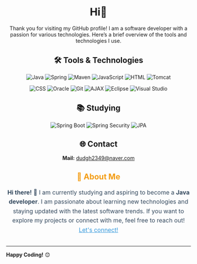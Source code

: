 <h1 align="center">Hi👋</h1>

<p align="center">
  Thank you for visiting my GitHub profile! I am a software developer with a passion for various technologies. Here’s a brief overview of the tools and technologies I use.
</p>

<div style="margin: 30px 0;"></div>

<h2 align="center">🛠️ Tools & Technologies</h2>

<p align="center">
  <img src="https://img.shields.io/badge/-Java-%23F7DF1C?style=flat&logo=java&logoColor=black" alt="Java">
  <img src="https://img.shields.io/badge/-Spring-%236DB33F?style=flat&logo=spring&logoColor=white" alt="Spring">
  <img src="https://img.shields.io/badge/-Maven-%23C71A36?style=flat&logo=apachemaven&logoColor=white" alt="Maven">
  <img src="https://img.shields.io/badge/-JavaScript-%23F7E018?style=flat&logo=javascript&logoColor=black" alt="JavaScript">
  <img src="https://img.shields.io/badge/-HTML-%23E34F26?style=flat&logo=html5&logoColor=white" alt="HTML">
  <img src="https://img.shields.io/badge/-Tomcat-%23F8DC75?style=flat&logo=apachetomcat&logoColor=black" alt="Tomcat">
</p>


<p align="center">
  <img src="https://img.shields.io/badge/-CSS-%231572B6?style=flat&logo=css3&logoColor=white" alt="CSS">
  <img src="https://img.shields.io/badge/-Oracle-%23F80000?style=flat&logo=oracle&logoColor=white" alt="Oracle">
  <img src="https://img.shields.io/badge/-Git-%23F1502F?style=flat&logo=git&logoColor=white" alt="Git">
  <img src="https://img.shields.io/badge/-AJAX-%23000000?style=flat&logo=ajax&logoColor=white" alt="AJAX">
  <img src="https://img.shields.io/badge/-Eclipse-%23E0E0E0?style=flat&logo=eclipse&logoColor=black" alt="Eclipse">
  <img src="https://img.shields.io/badge/-Visual%20Studio-%235C2D91?style=flat&logo=visual-studio&logoColor=white" alt="Visual Studio">
</p>

<div style="margin: 30px 0;"></div>

<h2 align="center">📚 Studying</h2>

<p align="center">
  <img src="https://img.shields.io/badge/-Spring%20Boot-%236DB33F?style=flat&logo=springboot&logoColor=white" alt="Spring Boot">
  <img src="https://img.shields.io/badge/-Spring%20Security-%23000000?style=flat&logo=springsecurity&logoColor=white" alt="Spring Security">
  <img src="https://img.shields.io/badge/-JPA-%23F79C42?style=flat&logo=jpa&logoColor=white" alt="JPA">
</p>

<div style="margin: 30px 0;"></div>

<h2 align="center">🌐 Contact</h2>
<p align="center">
  <strong>Mail:</strong> <a href="mailto:dudgh2349@naver.com">dudgh2349@naver.com</a>
</p>

<div style="margin: 30px 0;"></div>

<h2 align="center" style="color: #f39c12;">🚀 About Me</h2>

<p align="center" style="font-size: 16px; line-height: 1.6; color: #34495e;">
  <strong>Hi there!</strong> 👋 I am currently studying and aspiring to become a <strong>Java developer</strong>. I am passionate about learning new technologies and staying updated with the latest software trends. If you want to explore my projects or connect with me, feel free to reach out! <a href="mailto:dudgh2349@naver.com" style="color: #3498db;">Let's connect!</a>
</p>

<div style="margin: 30px 0;"></div>

---

**Happy Coding!** 😊
